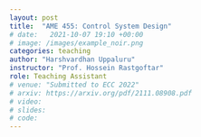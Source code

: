 ```yaml
---
layout: post
title:  "AME 455: Control System Design"
# date:   2021-10-07 19:10 +00:00
# image: /images/example_noir.png
categories: teaching
author: "Harshvardhan Uppaluru"
instructor: "Prof. Hossein Rastgoftar"
role: Teaching Assistant
# venue: "Submitted to ECC 2022"
# arxiv: https://arxiv.org/pdf/2111.08908.pdf
# video:
# slides:
# code:
---
```

